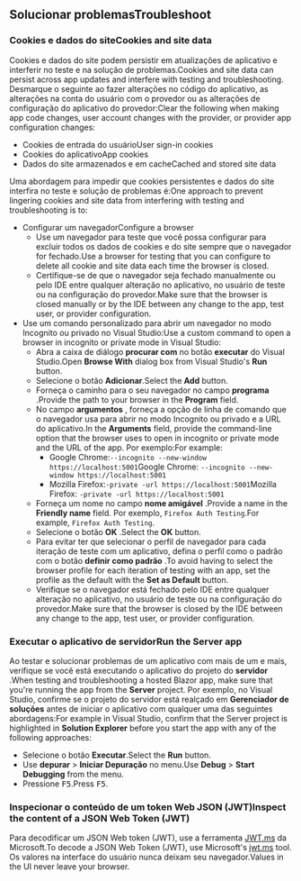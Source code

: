 ## <a name="troubleshoot"></a><span data-ttu-id="874c4-101">Solucionar problemas</span><span class="sxs-lookup"><span data-stu-id="874c4-101">Troubleshoot</span></span>

### <a name="cookies-and-site-data"></a><span data-ttu-id="874c4-102">Cookies e dados do site</span><span class="sxs-lookup"><span data-stu-id="874c4-102">Cookies and site data</span></span>

<span data-ttu-id="874c4-103">Cookies e dados do site podem persistir em atualizações de aplicativo e interferir no teste e na solução de problemas.</span><span class="sxs-lookup"><span data-stu-id="874c4-103">Cookies and site data can persist across app updates and interfere with testing and troubleshooting.</span></span> <span data-ttu-id="874c4-104">Desmarque o seguinte ao fazer alterações no código do aplicativo, as alterações na conta do usuário com o provedor ou as alterações de configuração do aplicativo do provedor:</span><span class="sxs-lookup"><span data-stu-id="874c4-104">Clear the following when making app code changes, user account changes with the provider, or provider app configuration changes:</span></span>

* <span data-ttu-id="874c4-105">Cookies de entrada do usuário</span><span class="sxs-lookup"><span data-stu-id="874c4-105">User sign-in cookies</span></span>
* <span data-ttu-id="874c4-106">Cookies do aplicativo</span><span class="sxs-lookup"><span data-stu-id="874c4-106">App cookies</span></span>
* <span data-ttu-id="874c4-107">Dados do site armazenados e em cache</span><span class="sxs-lookup"><span data-stu-id="874c4-107">Cached and stored site data</span></span>

<span data-ttu-id="874c4-108">Uma abordagem para impedir que cookies persistentes e dados do site interfira no teste e solução de problemas é:</span><span class="sxs-lookup"><span data-stu-id="874c4-108">One approach to prevent lingering cookies and site data from interfering with testing and troubleshooting is to:</span></span>

* <span data-ttu-id="874c4-109">Configurar um navegador</span><span class="sxs-lookup"><span data-stu-id="874c4-109">Configure a browser</span></span>
  * <span data-ttu-id="874c4-110">Use um navegador para teste que você possa configurar para excluir todos os dados de cookies e do site sempre que o navegador for fechado.</span><span class="sxs-lookup"><span data-stu-id="874c4-110">Use a browser for testing that you can configure to delete all cookie and site data each time the browser is closed.</span></span>
  * <span data-ttu-id="874c4-111">Certifique-se de que o navegador seja fechado manualmente ou pelo IDE entre qualquer alteração no aplicativo, no usuário de teste ou na configuração do provedor.</span><span class="sxs-lookup"><span data-stu-id="874c4-111">Make sure that the browser is closed manually or by the IDE between any change to the app, test user, or provider configuration.</span></span>
* <span data-ttu-id="874c4-112">Use um comando personalizado para abrir um navegador no modo Incognito ou privado no Visual Studio:</span><span class="sxs-lookup"><span data-stu-id="874c4-112">Use a custom command to open a browser in incognito or private mode in Visual Studio:</span></span>
  * <span data-ttu-id="874c4-113">Abra a caixa de diálogo **procurar com** no botão **executar** do Visual Studio.</span><span class="sxs-lookup"><span data-stu-id="874c4-113">Open **Browse With** dialog box from Visual Studio's **Run** button.</span></span>
  * <span data-ttu-id="874c4-114">Selecione o botão **Adicionar**.</span><span class="sxs-lookup"><span data-stu-id="874c4-114">Select the **Add** button.</span></span>
  * <span data-ttu-id="874c4-115">Forneça o caminho para o seu navegador no campo **programa** .</span><span class="sxs-lookup"><span data-stu-id="874c4-115">Provide the path to your browser in the **Program** field.</span></span>
  * <span data-ttu-id="874c4-116">No campo **argumentos** , forneça a opção de linha de comando que o navegador usa para abrir no modo Incognito ou privado e a URL do aplicativo.</span><span class="sxs-lookup"><span data-stu-id="874c4-116">In the **Arguments** field, provide the command-line option that the browser uses to open in incognito or private mode and the URL of the app.</span></span> <span data-ttu-id="874c4-117">Por exemplo:</span><span class="sxs-lookup"><span data-stu-id="874c4-117">For example:</span></span>
    * <span data-ttu-id="874c4-118">Google Chrome:`--incognito --new-window https://localhost:5001`</span><span class="sxs-lookup"><span data-stu-id="874c4-118">Google Chrome: `--incognito --new-window https://localhost:5001`</span></span>
    * <span data-ttu-id="874c4-119">Mozilla Firefox:`-private -url https://localhost:5001`</span><span class="sxs-lookup"><span data-stu-id="874c4-119">Mozilla Firefox: `-private -url https://localhost:5001`</span></span>
  * <span data-ttu-id="874c4-120">Forneça um nome no campo **nome amigável** .</span><span class="sxs-lookup"><span data-stu-id="874c4-120">Provide a name in the **Friendly name** field.</span></span> <span data-ttu-id="874c4-121">Por exemplo, `Firefox Auth Testing`.</span><span class="sxs-lookup"><span data-stu-id="874c4-121">For example, `Firefox Auth Testing`.</span></span>
  * <span data-ttu-id="874c4-122">Selecione o botão **OK** .</span><span class="sxs-lookup"><span data-stu-id="874c4-122">Select the **OK** button.</span></span>
  * <span data-ttu-id="874c4-123">Para evitar ter que selecionar o perfil de navegador para cada iteração de teste com um aplicativo, defina o perfil como o padrão com o botão **definir como padrão** .</span><span class="sxs-lookup"><span data-stu-id="874c4-123">To avoid having to select the browser profile for each iteration of testing with an app, set the profile as the default with the **Set as Default** button.</span></span>
  * <span data-ttu-id="874c4-124">Verifique se o navegador está fechado pelo IDE entre qualquer alteração no aplicativo, no usuário de teste ou na configuração do provedor.</span><span class="sxs-lookup"><span data-stu-id="874c4-124">Make sure that the browser is closed by the IDE between any change to the app, test user, or provider configuration.</span></span>

### <a name="run-the-server-app"></a><span data-ttu-id="874c4-125">Executar o aplicativo de servidor</span><span class="sxs-lookup"><span data-stu-id="874c4-125">Run the Server app</span></span>

<span data-ttu-id="874c4-126">Ao testar e solucionar problemas de um aplicativo com mais de um e mais, verifique se você está executando o aplicativo do projeto do **servidor** .</span><span class="sxs-lookup"><span data-stu-id="874c4-126">When testing and troubleshooting a hosted Blazor app, make sure that you're running the app from the **Server** project.</span></span> <span data-ttu-id="874c4-127">Por exemplo, no Visual Studio, confirme se o projeto do servidor está realçado em **Gerenciador de soluções** antes de iniciar o aplicativo com qualquer uma das seguintes abordagens:</span><span class="sxs-lookup"><span data-stu-id="874c4-127">For example in Visual Studio, confirm that the Server project is highlighted in **Solution Explorer** before you start the app with any of the following approaches:</span></span>

* <span data-ttu-id="874c4-128">Selecione o botão **Executar**.</span><span class="sxs-lookup"><span data-stu-id="874c4-128">Select the **Run** button.</span></span>
* <span data-ttu-id="874c4-129">Use **depurar**  >  **Iniciar Depuração** no menu.</span><span class="sxs-lookup"><span data-stu-id="874c4-129">Use **Debug** > **Start Debugging** from the menu.</span></span>
* <span data-ttu-id="874c4-130">Pressione <kbd>F5</kbd>.</span><span class="sxs-lookup"><span data-stu-id="874c4-130">Press <kbd>F5</kbd>.</span></span>

### <a name="inspect-the-content-of-a-json-web-token-jwt"></a><span data-ttu-id="874c4-131">Inspecionar o conteúdo de um token Web JSON (JWT)</span><span class="sxs-lookup"><span data-stu-id="874c4-131">Inspect the content of a JSON Web Token (JWT)</span></span>

<span data-ttu-id="874c4-132">Para decodificar um JSON Web token (JWT), use a ferramenta [JWT.ms](https://jwt.ms/) da Microsoft.</span><span class="sxs-lookup"><span data-stu-id="874c4-132">To decode a JSON Web Token (JWT), use Microsoft's [jwt.ms](https://jwt.ms/) tool.</span></span> <span data-ttu-id="874c4-133">Os valores na interface do usuário nunca deixam seu navegador.</span><span class="sxs-lookup"><span data-stu-id="874c4-133">Values in the UI never leave your browser.</span></span>
